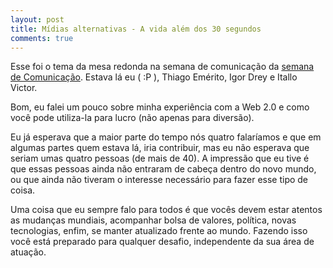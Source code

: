 ```yaml
---
layout: post
title: Mídias alternativas - A vida além dos 30 segundos
comments: true
---
```


Esse foi o tema da mesa redonda na semana de comunicação da [semana de Comunicação](http://www.ceut.com.br/semanadecomunicacao.asp). Estava lá eu ( :P ), Thiago Emérito, Igor Drey e Itallo Victor.

Bom, eu falei um pouco sobre minha experiência com a Web 2.0 e como você pode utiliza-la para lucro (não apenas para diversão).

Eu já esperava que a maior parte do tempo nós quatro falaríamos e que em algumas partes quem estava lá, iria contribuir, mas eu não esperava que seriam umas quatro pessoas (de mais de 40). A impressão que eu tive é que essas pessoas ainda não entraram de cabeça dentro do novo mundo, ou que ainda não tiveram o interesse necessário para fazer esse tipo de coisa.

Uma coisa que eu sempre falo para todos é que vocês devem estar atentos as mudanças mundiais, acompanhar bolsa de valores, política, novas tecnologias, enfim, se manter atualizado frente ao mundo. Fazendo isso você está preparado para qualquer desafio, independente da sua área de atuação.
